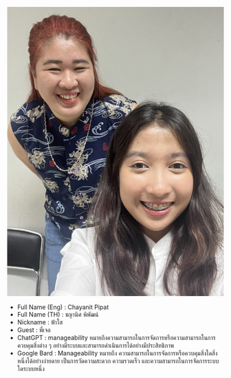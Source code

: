![alt text for screen readers](/image_73596191.JPG "Text to show on mouseover")
+ Full Name (Eng) : Chayanit Pipat
+ Full Name (TH) : ชญานิศ พิพัฒน์
+ Nickname : ฟ้าใส
+ Guest : พี่เจล
+ ChatGPT : manageability หมายถึงความสามารถในการจัดการหรือความสามารถในการควบคุมสิ่งต่าง ๆ อย่างมีระบบและสามารถดำเนินการได้อย่างมีประสิทธิภาพ
+ Google Bard : Manageability หมายถึง ความสามารถในการจัดการหรือควบคุมสิ่งใดสิ่งหนึ่งได้อย่างง่ายดาย เป็นการวัดความสะดวก ความรวดเร็ว และความสามารถในการจัดการระบบใดระบบหนึ่ง
  

